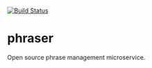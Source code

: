 [![Build Status](https://cloud.drone.io/api/badges/augmentable-opensource/phraser/status.svg)](https://cloud.drone.io/augmentable-opensource/phraser)

# phraser

Open source phrase management microservice.
